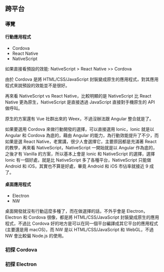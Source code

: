 ## 跨平台

### 導覽

#### 行動應用程式

* Cordova
* React Native
* NativeScript

如果直接看預設的效能: NativeScript > React Native >> Cordova

由於 Cordova 是將 HTML/CSS/JavaScript 封裝變成原生的應用程式，對其應用程式來說預設的效能並不是很好。

再來看 NativeScript vs React Native，比較明顯的是 NativeScript 比 React Native 更為原生，NativeScript 是直接透過 JavaScript 直接對手機原生的 API 做呼叫。

原生的方案還有 Vue 社群出來的 Weex，不過沒辦法跟 Angular 整合就是了。

如果要選用 Cordova 來做行動開發的選擇，可以直接選用 Ionic，Ionic 就是以 Angular 和 Cordova 為底的，藉由 Angular 的能力，為行動效能提升了不少，而如果是選 React Native，老實講，很少人會選擇它，主要原因都是充滿著 React 的教學，再來看 NativeScript，NativeScript 一開始就是以 Angular 作為底的，之後才有 Vanilla 的方案，所以基本上會是 Ionic 和 NativeScript 的選擇，選擇 Ionic 有一個好處，就是比 NativeScript 多了各種平台，NativeScript 只能做 Android 和 iOS，其實也不算是好處，畢竟 Android 和 iOS 市佔率就接近 9 成了。

#### 桌面應用程式

* Electron
* NW

桌面開發就沒有行動這麼多種了，而在做選擇的話，不外乎會是 Electron，Electron 和 Cordova 很像，都是將 HTML/CSS/JavaScript 封裝變成原生的應用程式，不過比 Cordova 好的地方是可以在同一個平台編譯成其它平台的應用程式 (主要還是用 macOS)，而 NW 是以 HTML/CSS/JavaScript 和 WebGL，不過 NW 會比較偏 Node.js 的使用。

### 初探 Cordova

### 初探 Electron
